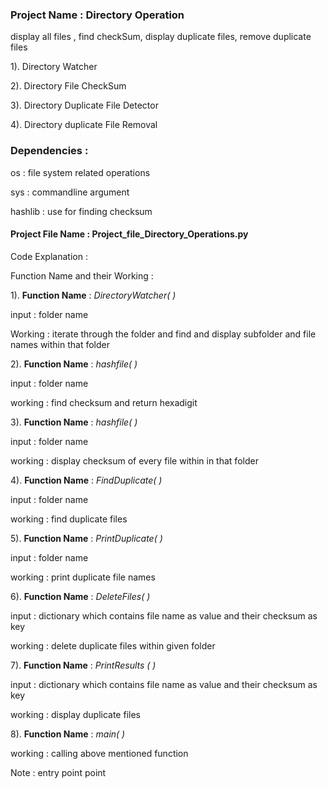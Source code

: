 ### Project Name : Directory Operation 

 display all files , find checkSum, display duplicate files, remove duplicate files

1). Directory Watcher

2). Directory File CheckSum

3). Directory Duplicate File Detector

4). Directory duplicate File Removal

### Dependencies :

os : file system related operations

sys : commandline argument

hashlib : use for finding checksum


#### Project File Name : Project_file_Directory_Operations.py

Code Explanation :

Function Name and their Working :

1). **Function Name** : *DirectoryWatcher( )*

input : folder name

Working :  iterate through the folder and find and display subfolder and file names within that folder

2). **Function Name** : *hashfile( )* 

input : folder name

working : find checksum and return hexadigit


3). **Function Name** :  *hashfile( )*

input : folder name

working : display checksum of every file within in that folder

4). **Function Name** : *FindDuplicate( )*

input : folder name

working : find duplicate files


5). **Function Name** : *PrintDuplicate( )*

input : folder name

working : print duplicate file names


6). **Function Name** : *DeleteFiles( )*

input : dictionary which contains file name as value and their checksum as key 

working : delete duplicate files within given folder


7). **Function Name** : *PrintResults ( )*

input : dictionary which contains file name as value and their checksum as key 

working : display duplicate files


8). **Function Name** : *main( )*

working : calling above mentioned function

Note : entry point point


